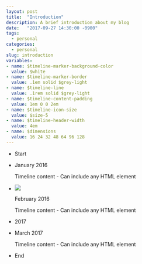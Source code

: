 ```yaml
---
layout: post
title:  "Introduction"
description: A brief introduction about my blog
date:   "2017-09-27 14:30:00 -0900"
tags:
  - personal
categories:
  - personal
slug: introduction
variables:
- name: $timeline-marker-background-color
  value: $white
- name: $timeline-marker-border
  value: .1em solid $grey-light
- name: $timeline-line
  value: .1rem solid $grey-light
- name: $timeline-content-padding
  value: 1em 0 0 2em
- name: $timeline-icon-size
  value: $size-5
- name: $timeline-header-width
  value: 4em
- name: $dimensions
  value: 16 24 32 48 64 96 128
---
```

<ul class="timeline">
  <li class="timeline-header">
    <span class="tag is-medium is-primary">Start</span>
  </li>
  <li class="timeline-item is-primary">
    <div class="timeline-marker is-primary"></div>
    <div class="timeline-content">
      <p class="heading">January 2016</p>
      <p>Timeline content - Can include any HTML element</p>
    </div>
  </li>
  <li class="timeline-item is-warning">
    <div class="timeline-marker is-warning is-image is-32x32">
      <img src="http://bulma.io/images/placeholders/32x32.png">
    </div>
    <div class="timeline-content">
      <p class="heading">February 2016</p>
      <p>Timeline content - Can include any HTML element</p>
    </div>
  </li>
  <li class="timeline-header">
    <span class="tag is-primary">2017</span>
  </li>
  <li class="timeline-item is-danger">
    <div class="timeline-marker is-danger is-icon">
      <i class="fa fa-flag"></i>
    </div>
    <div class="timeline-content">
      <p class="heading">March 2017</p>
      <p>Timeline content - Can include any HTML element</p>
    </div>
  </li>
  <li class="timeline-header">
    <span class="tag is-medium is-primary">End</span>
  </li>
</ul>
